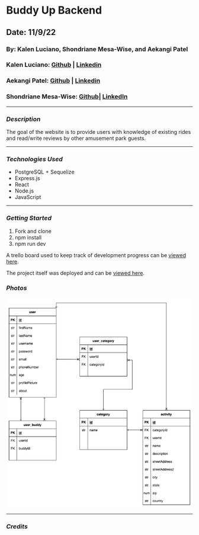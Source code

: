 # Buddy Up Backend
## Date: 11/9/22

### By: Kalen Luciano, Shondriane Mesa-Wise, and Aekangi Patel

### Kalen Luciano: [Github](https://github.com/kalenluciano) | [Linkedin](https://www.linkedin.com/in/kalenluciano/)
### Aekangi Patel: [Github](https://github.com/Aekangi) | [Linkedin](https://www.linkedin.com/in/aekangipatel/)
### Shondriane Mesa-Wise: [Github](https://github.com/shondriane)| [LinkedIn](https://www.linkedin.com/in/shondriane-mesa-wise/)


***

### ***Description***
The goal of the website is to provide users with knowledge of existing rides and read/write reviews by other amusement park guests.
***

### ***Technologies Used***

* PostgreSQL + Sequelize
* Express.js
* React
* Node.js
* JavaScript



***

### ***Getting Started***
1.  Fork and clone
2.  npm install
3.  npm run dev

A trello board used to keep track of development progress can be [viewed here](https://trello.com/b/y27ScqGm/buddy-up).

The project itself was deployed and can be [viewed here]().



### ***Photos***
![Entity Relationship Diagram](./assets/buddy-up-ERD.drawio.png)

***

### ***Credits***




